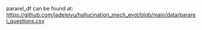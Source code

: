 pararel_df can be found at: https://github.com/jadeleiyu/hallucination_mech_evol/blob/main/data/pararel_questions.csv
